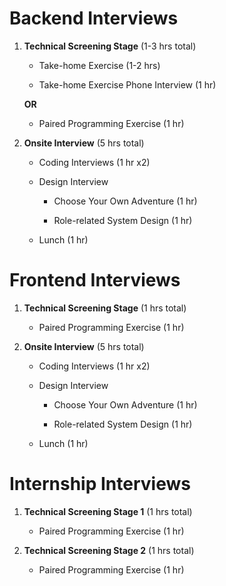 # Backend Interviews

1. **Technical Screening Stage** (1-3 hrs total)

    - Take-home Exercise (1-2 hrs)

    - Take-home Exercise Phone Interview (1 hr)
    
     **OR**
    
    - Paired Programming Exercise (1 hr)

2. **Onsite Interview** (5 hrs total)

    - Coding Interviews (1 hr x2)

    - Design Interview 

        - Choose Your Own Adventure (1 hr)

        - Role-related System Design (1 hr)

    - Lunch (1 hr)

# Frontend Interviews

1. **Technical Screening Stage** (1 hrs total)
    
    - Paired Programming Exercise (1 hr)

2. **Onsite Interview** (5 hrs total)

    - Coding Interviews (1 hr x2)

    - Design Interview 

        - Choose Your Own Adventure (1 hr)

        - Role-related System Design (1 hr)

    - Lunch (1 hr)
    
  
 # Internship Interviews

1. **Technical Screening Stage 1** (1 hrs total)
    
    - Paired Programming Exercise (1 hr)
    
2. **Technical Screening Stage 2** (1 hrs total)

    - Paired Programming Exercise (1 hr)
